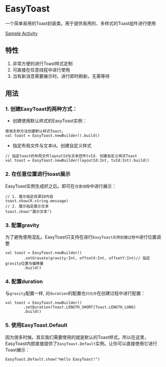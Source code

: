 # EasyToast

一个简单易用的Toast封装类。用于提供易用的、多样式的Toast组件进行使用

[Sample Activity](../app/src/main/java/com/haoge/sample/easyandroid/activities/EasyToastActivity.kt)

## 特性

1. 非常方便的进行Toast样式定制
2. 可直接在任意线程中进行使用
3. 当有新消息需要展示时。进行即时刷新。无需等待

## 用法

### 1. 创建EasyToast的两种方式：

- 创建使用默认样式的EasyToast实例：

```
使用无参方法创建默认样式Toast。
val toast = EasyToast.newBuilder().build()
```

- 指定布局文件与文本id。创建自定义样式

```
// 指定toast的布局文件layoutId与文本控件tvId. 创建自定义样式Toast
val toast = EasyToast.newBuilder(layoutId:Int, tvId:Int).build()
```

### 2. 在任意位置进行toast展示

EasyToast实例生成好之后。即可在`任意线程`中进行展示：

```
// 1. 展示指定资源ID内容
toast.show(R.string.message)
// 2. 展示指定展示文本
toast.show("展示文本")
```

### 3. 配置gravity

为了避免使用混乱。EasyToast只支持在进行`EasyToast实例创建过程中`进行位置调整

```
val toast = EasyToast.newBuilder()
		.setGravate(gravity:Int, offsetX:Int, offsetY:Int)// 指定gravity位置与偏移量
		.build()
```

### 4. 配置duration

与`gravity`配置一样, 对`duration`的配置也`只允许`在创建过程中进行配置：

```
val toast = EasyToast.newBuilder()
		.setDuration(Toast.LENGTH_SHORT|Toast.LENGTH_LONG)
		.build()
```

### 5. 使用EasyToast.Default

因为很多时候。其实我们需要使用的就是默认的Toast样式。所以在这里，EasyToast内部直接提供了`EasyToast.Default`实例。让你可以直接使用它进行Toast展示：

```
EasyToast.Default.show("Hello EasyToast!")
```